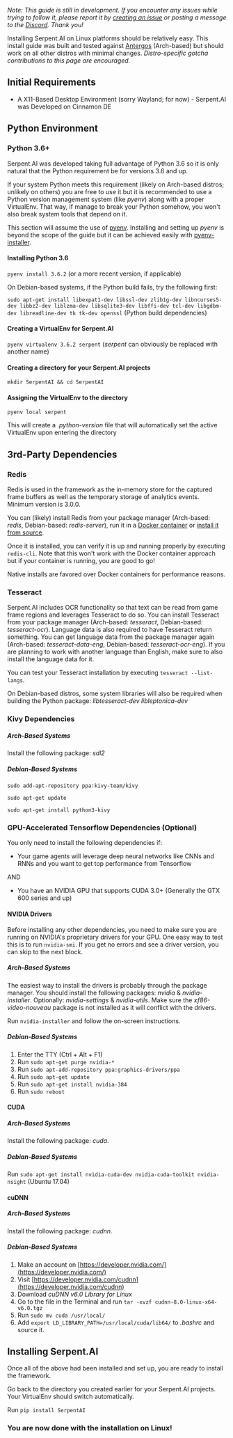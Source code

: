 _Note: This guide is still in development. If you encounter any issues while trying to follow it, please report it by [creating an issue](https://github.com/SerpentAI/Serpent/issues/new) or posting a message to the [Discord](https://discord.gg/9D5SuxH). Thank you!_

Installing Serpent.AI on Linux platforms should be relatively easy. This install guide was built and tested against [Antergos](https://antergos.com/) (Arch-based) but should work on all other distros with minimal changes. _Distro-specific gotcha contributions to this page are encouraged._

## Initial Requirements

* A X11-Based Desktop Environment (sorry Wayland; for now) - Serpent.AI was Developed on Cinnamon DE

## Python Environment

### Python 3.6+

Serpent.AI was developed taking full advantage of Python 3.6 so it is only natural that the Python requirement be for versions 3.6 and up.

If your system Python meets this requirement (likely on Arch-based distros; unlikely on others) you are free to use it but it is recommended to use a Python version management system (like _pyenv_) along with a proper VirtualEnv. That way, if manage to break your Python somehow, you won't also break system tools that depend on it.

This section will assume the use of [pyenv](https://github.com/pyenv/pyenv). Installing and setting up _pyenv_ is beyond the scope of the guide but it can be achieved easily with [pyenv-installer](https://github.com/pyenv/pyenv-installer).

#### Installing Python 3.6

`pyenv install 3.6.2` (or a more recent version, if applicable)

On Debian-based systems, if the Python build fails, try the following first:

`sudo apt-get install libexpat1-dev libssl-dev zlib1g-dev libncurses5-dev libbz2-dev liblzma-dev libsqlite3-dev libffi-dev tcl-dev libgdbm-dev libreadline-dev tk tk-dev openssl` (Python build dependencies)

#### Creating a VirtualEnv for Serpent.AI

`pyenv virtualenv 3.6.2 serpent` (_serpent_ can obviously be replaced with another name)

#### Creating a directory for your Serpent.AI projects

`mkdir SerpentAI && cd SerpentAI`

#### Assigning the VirtualEnv to the directory

`pyenv local serpent`

This will create a _.python-version_ file that will automatically set the active VirtualEnv upon entering the directory

## 3rd-Party Dependencies

### Redis

Redis is used in the framework as the in-memory store for the captured frame buffers as well as the temporary storage of analytics events. Minimum version is 3.0.0.

You can (likely) install Redis from your package manager (Arch-based: _redis_, Debian-based: _redis-server_), run it in a [Docker container](https://hub.docker.com/_/redis/) or [install it from source](https://redis.io/download).

Once it is installed, you can verify it is up and running properly by executing `redis-cli`. Note that this won't work with the Docker container approach but if your container is running, you are good to go!

Native installs are favored over Docker containers for performance reasons.

### Tesseract

Serpent.AI includes OCR functionality so that text can be read from game frame regions and leverages Tesseract to do so. You can install Tesseract from your package manager (Arch-based: _tesseract_, Debian-based: _tesseract-ocr_). Language data is also required to have Tesseract return something. You can get language data from the package manager again (Arch-based: _tesseract-data-eng_, Debian-based: _tesseract-ocr-eng_). If you are planning to work with another language than English, make sure to also install the language data for it.

You can test your Tesseract installation by executing `tesseract --list-langs`.

On Debian-based distros, some system libraries will also be required when building the Python package: _libtesseract-dev libleptonica-dev_

### Kivy Dependencies

##### Arch-Based Systems

Install the following package: _sdl2_

##### Debian-Based Systems

`sudo add-apt-repository ppa:kivy-team/kivy`

`sudo apt-get update`

`sudo apt-get install python3-kivy`

### GPU-Accelerated Tensorflow Dependencies (Optional)

You only need to install the following dependencies if:

* Your game agents will leverage deep neural networks like CNNs and RNNs and you want to get top performance from Tensorflow

AND

* You have an NVIDIA GPU that supports CUDA 3.0+ (Generally the GTX 600 series and up)

#### NVIDIA Drivers

Before installing any other dependencies, you need to make sure you are running on NVIDIA's proprietary drivers for your GPU. One easy way to test this is to run `nvidia-smi`. If you get no errors and see a driver version, you can skip to the next block.

##### Arch-Based Systems

The easiest way to install the drivers is probably through the package manager. You should install the following packages: _nvidia_ & _nvidia-installer_. Optionally: _nvidia-settings_ & _nvidia-utils_. Make sure the _xf86-video-nouveau_ package is not installed as it will conflict with the drivers.

Run `nvidia-installer` and follow the on-screen instructions.

##### Debian-Based Systems

1. Enter the TTY (Ctrl + Alt + F1)
2. Run `sudo apt-get purge nvidia-*`
3. Run `sudo apt-add-repository ppa:graphics-drivers/ppa`
4. Run `sudo apt-get update`
5. Run `sudo apt-get install nvidia-384`
6. Run `sudo reboot`

#### CUDA

##### Arch-Based Systems

Install the following package: _cuda_.

##### Debian-Based Systems

Run `sudo apt-get install nvidia-cuda-dev nvidia-cuda-toolkit nvidia-nsight` (Ubuntu 17.04)

#### cuDNN

##### Arch-Based Systems

Install the following package: _cudnn_.

##### Debian-Based Systems

1. Make an account on [https://developer.nvidia.com/](https://developer.nvidia.com/)
2. Visit [https://developer.nvidia.com/cudnn](https://developer.nvidia.com/cudnn)
3. Download _cuDNN v6.0 Library for Linux_
4. Go to the file in the Terminal and run `tar -xvzf cudnn-8.0-linux-x64-v6.0.tgz`
5. Run `sudo mv cuda /usr/local/`
6. Add `export LD_LIBRARY_PATH=/usr/local/cuda/lib64/` to _.bashrc_ and source it.

## Installing Serpent.AI

Once all of the above had been installed and set up, you are ready to install the framework.

Go back to the directory you created earlier for your Serpent.AI projects. Your VirtualEnv should switch automatically.

Run `pip install SerpentAI`

### You are now done with the installation on Linux!
